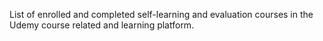 List of enrolled and completed self-learning and evaluation courses in the Udemy course related and learning platform.
